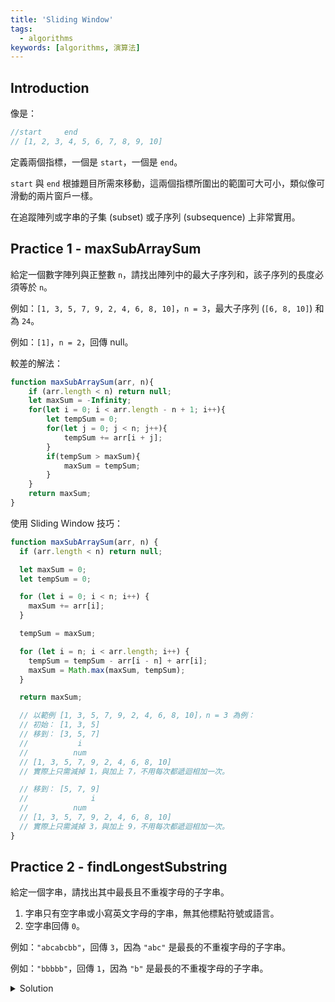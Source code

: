```yaml
---
title: 'Sliding Window'
tags:
  - algorithms
keywords: [algorithms, 演算法]
---
```


## Introduction

像是：
```js
//start     end
// [1, 2, 3, 4, 5, 6, 7, 8, 9, 10]
```

定義兩個指標，一個是 `start`，一個是 `end`。

`start` 與 `end` 根據題目所需來移動，這兩個指標所圍出的範圍可大可小，類似像可滑動的兩片窗戶一樣。

在追蹤陣列或字串的子集 (subset) 或子序列 (subsequence) 上非常實用。

## Practice 1 - maxSubArraySum

給定一個數字陣列與正整數 `n`，請找出陣列中的最大子序列和，該子序列的長度必須等於 `n`。

例如：`[1, 3, 5, 7, 9, 2, 4, 6, 8, 10]`，`n = 3`，最大子序列 (`[6, 8, 10]`) 和為 `24`。

例如：`[1]`，`n = 2`，回傳 null。

較差的解法：

```js
function maxSubArraySum(arr, n){
    if (arr.length < n) return null;
    let maxSum = -Infinity;
    for(let i = 0; i < arr.length - n + 1; i++){
        let tempSum = 0;
        for(let j = 0; j < n; j++){
            tempSum += arr[i + j];
        }
        if(tempSum > maxSum){
            maxSum = tempSum;
        }
    }
    return maxSum;
}
```

使用 Sliding Window 技巧：

```js
function maxSubArraySum(arr, n) {
  if (arr.length < n) return null;

  let maxSum = 0;
  let tempSum = 0;

  for (let i = 0; i < n; i++) {
    maxSum += arr[i];
  }

  tempSum = maxSum;

  for (let i = n; i < arr.length; i++) {
    tempSum = tempSum - arr[i - n] + arr[i];
    maxSum = Math.max(maxSum, tempSum);
  }

  return maxSum;

  // 以範例 [1, 3, 5, 7, 9, 2, 4, 6, 8, 10]，n = 3 為例：
  // 初始： [1, 3, 5]
  // 移到： [3, 5, 7]
  //           i
  //          num
  // [1, 3, 5, 7, 9, 2, 4, 6, 8, 10]
  // 實際上只需減掉 1，與加上 7，不用每次都遞迴相加一次。

  // 移到： [5, 7, 9]
  //              i
  //          num
  // [1, 3, 5, 7, 9, 2, 4, 6, 8, 10]
  // 實際上只需減掉 3，與加上 9，不用每次都遞迴相加一次。
}
```

## Practice 2 - findLongestSubstring

給定一個字串，請找出其中最長且不重複字母的子字串。

1. 字串只有空字串或小寫英文字母的字串，無其他標點符號或語言。
2. 空字串回傳 `0`。

例如：`"abcabcbb"`，回傳 `3`，因為 `"abc"` 是最長的不重複字母的子字串。

例如：`"bbbbb"`，回傳 `1`，因為 `"b"` 是最長的不重複字母的子字串。

<details>
  <summary>Solution</summary>

  ```js
  function findLongestSubstring(str) {
    // 字串小於等於 1 個字元，直接回傳 1 或 0;
    if (str.length <= 1) return str.length;

    // 此解法也有用到 Frequency Counter 技巧來紀錄每個字元最後出現的位置。
    let longest = 0;
    let seen = {};
    let start = 0;

    for (let i = 0; i < str.length; i++) {
      let char = str[i];

      // 該字元在之前出現過且出現過的位置比現在 start 指針的位置還要後面。
      // 在前面就不用管了，例如：
      //  start
      //    |
      // abccba
      //     |
      //     i
      // 因為 start 已經在第二個 c 位置，比 i 目前所在的 b 出現過的位置還要前面，所以不用考慮。
      // 反之，則 start 移動到目前字元出現過的位置的後一格。
      if (obj.hasOwnProperty(char) && obj[char] >= start) {
          start = obj[char] + 1;
      }

      // 將目前的字串長度跟之前的最長字串長度比較，取最長的。
      longest = Math.max(longest, i - start + 1);

      // 紀錄目前字元出現的位置。
      seen[char] = i;
    }

    return longest;
  }
  ```
</details>
